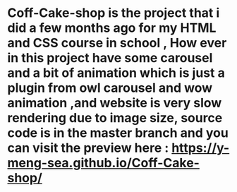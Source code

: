 # Coff-Cake-shop is the project that i did a few months ago for my HTML and CSS course in school , How ever in this project have some carousel and  a bit of animation which is just a plugin from owl carousel and wow animation ,and website is very slow rendering due to image size, source code is in the master branch and you can visit the preview here : https://y-meng-sea.github.io/Coff-Cake-shop/

